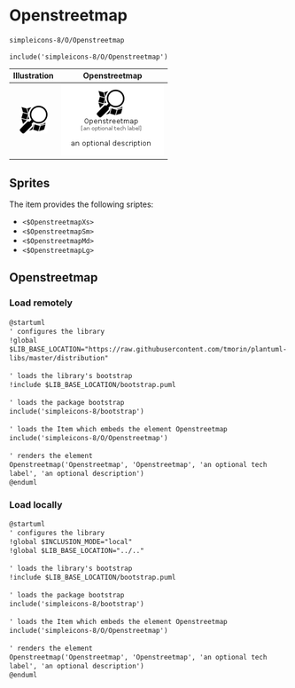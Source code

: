 # Openstreetmap


```text
simpleicons-8/O/Openstreetmap
```

```text
include('simpleicons-8/O/Openstreetmap')
```



| Illustration | Openstreetmap |
| :---: | :---: |
| ![illustration for Illustration](../../simpleicons-8/O/Openstreetmap.png) | ![illustration for Openstreetmap](../../simpleicons-8/O/Openstreetmap.Local.png) |



## Sprites
The item provides the following sriptes:

- `<$OpenstreetmapXs>`
- `<$OpenstreetmapSm>`
- `<$OpenstreetmapMd>`
- `<$OpenstreetmapLg>`





## Openstreetmap

### Load remotely
```plantuml
@startuml
' configures the library
!global $LIB_BASE_LOCATION="https://raw.githubusercontent.com/tmorin/plantuml-libs/master/distribution"

' loads the library's bootstrap
!include $LIB_BASE_LOCATION/bootstrap.puml

' loads the package bootstrap
include('simpleicons-8/bootstrap')

' loads the Item which embeds the element Openstreetmap
include('simpleicons-8/O/Openstreetmap')

' renders the element
Openstreetmap('Openstreetmap', 'Openstreetmap', 'an optional tech label', 'an optional description')
@enduml
```

### Load locally
```plantuml
@startuml
' configures the library
!global $INCLUSION_MODE="local"
!global $LIB_BASE_LOCATION="../.."

' loads the library's bootstrap
!include $LIB_BASE_LOCATION/bootstrap.puml

' loads the package bootstrap
include('simpleicons-8/bootstrap')

' loads the Item which embeds the element Openstreetmap
include('simpleicons-8/O/Openstreetmap')

' renders the element
Openstreetmap('Openstreetmap', 'Openstreetmap', 'an optional tech label', 'an optional description')
@enduml
```

